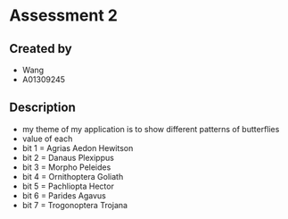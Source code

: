 # Assessment 2
## Created by
- Wang
- A01309245
## Description
- my theme of my application is to show different patterns of butterflies
- value of each 
- bit 1 = Agrias Aedon Hewitson
- bit 2 = Danaus Plexippus
- bit 3 = Morpho Peleides
- bit 4 = Ornithoptera Goliath
- bit 5 = Pachliopta Hector
- bit 6 = Parides Agavus
- bit 7 = Trogonoptera Trojana

